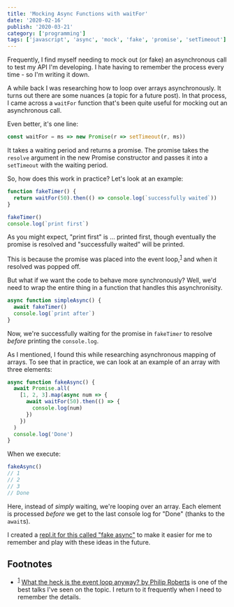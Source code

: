 ```yaml
---
title: 'Mocking Async Functions with waitFor'
date: '2020-02-16'
publish: '2020-03-21'
category: ['programming']
tags: ['javascript', 'async', 'mock', 'fake', 'promise', 'setTimeout']
---
```


Frequently, I find myself needing to mock out (or fake) an asynchronous call to test my API I'm developing. I hate having to remember the process every time - so I'm writing it down.

A while back I was researching how to loop over arrays asynchronously. It turns out there are some nuances (a topic for a future post). In that process, I came across a `waitFor` function that's been quite useful for mocking out an asynchronous call.

Even better, it's one line:

```javascript title="index.js"
const waitFor = ms => new Promise(r => setTimeout(r, ms))
```

It takes a waiting period and returns a promise. The promise takes the `resolve` argument in the new Promise constructor and passes it into a `setTimeout` with the waiting period.

So, how does this work in practice? Let's look at an example:

```javascript title="index.js"
function fakeTimer() {
  return waitFor(50).then(() => console.log(`successfully waited`))
}

fakeTimer()
console.log(`print first`)
```

As you might expect, "print first" is ... printed first, though eventually the promise is resolved and "successfully waited" will be printed.

This is because the promise was placed into the event loop,<sup>[1](#footnotes)</sup><a id="fn1"></a> and when it resolved was popped off.

But what if we want the code to behave more synchronously? Well, we'd need to wrap the entire thing in a function that handles this asynchronisity.

```javascript title="index.js"
async function simpleAsync() {
  await fakeTimer()
  console.log(`print after`)
}
```

Now, we're successfully waiting for the promise in `fakeTimer` to resolve _before_ printing the `console.log`.

As I mentioned, I found this while researching asynchronous mapping of arrays. To see that in practice, we can look at an example of an array with three elements:

```javascript title="index.js"
async function fakeAsync() {
  await Promise.all(
    [1, 2, 3].map(async num => {
      await waitFor(50).then(() => {
        console.log(num)
      })
    })
  )
  console.log('Done')
}
```

When we execute:

```javascript
fakeAsync()
// 1
// 2
// 3
// Done
```

Here, instead of _simply_ waiting, we're looping over an array. Each element is processed _before_ we get to the last console log for "Done" (thanks to the `await`s).

I created a [repl.it for this called "fake async"](https://repl.it/@stephencweiss/fake-async) to make it easier for me to remember and play with these ideas in the future.

## Footnotes

- <sup>[1](#fn1)</sup> [What the heck is the event loop anyway? by Philip Roberts](https://www.youtube.com/watch?v=8aGhZQkoFbQ) is one of the best talks I've seen on the topic. I return to it frequently when I need to remember the details.
